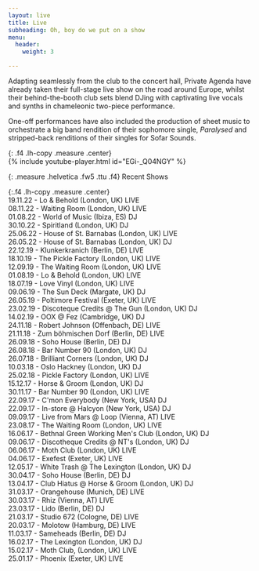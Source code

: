 ```yaml
---
layout: live
title: Live
subheading: Oh, boy do we put on a show
menu:
  header:
    weight: 3

---
```

Adapting seamlessly from the club to the concert hall, Private Agenda have already taken their full-stage live show on the road around Europe, whilst their behind-the-booth club sets blend DJing with captivating live vocals and synths in chameleonic two-piece performance.

One-off performances have also included the production of sheet music to orchestrate a big band rendition of their sophomore single, _Paralysed_ and stripped-back renditions of their singles for Sofar Sounds.

{: .f4 .lh-copy .measure .center}  
{% include youtube-player.html id="EGi-_Q04NGY" %}

{: .measure .helvetica .fw5 .ttu .f4}
Recent Shows

{:.f4 .lh-copy .measure .center}  
19\.11.22 - Lo & Behold (London, UK) LIVE  
08\.11.22 - Waiting Room (London, UK) LIVE  
01\.08.22 - World of Music  (Ibiza, ES) DJ  
30\.10.22 - Spiritland (London, UK) DJ  
25\.06.22 - House of St. Barnabas (London, UK) LIVE  
26\.05.22 - House of St. Barnabas (London, UK) DJ  
22\.12.19 - Klunkerkranich (Berlin, DE) LIVE  
18\.10.19 - The Pickle Factory (London, UK) LIVE  
12\.09.19 - The Waiting Room (London, UK) LIVE  
01\.08.19 - Lo & Behold (London, UK) LIVE  
18\.07.19 - Love Vinyl (London, UK) LIVE  
09\.06.19 - The Sun Deck (Margate, UK) DJ  
26\.05.19 - Poltimore Festival (Exeter, UK) LIVE  
23\.02.19 - Discoteque Credits @ The Gun (London, UK) DJ  
14\.02.19 - OOX @ Fez (Cambridge, UK) DJ  
24\.11.18 - Robert Johnson (Offenbach, DE) LIVE  
21\.11.18 - Zum böhmischen Dorf (Berlin, DE) LIVE  
26\.09.18 - Soho House (Berlin, DE) DJ  
26\.08.18 - Bar Number 90 (London, UK) DJ  
26\.07.18 - Brilliant Corners (London, UK) DJ  
10\.03.18 - Oslo Hackney (London, UK) DJ  
25\.02.18 - Pickle Factory (London, UK) LIVE  
15\.12.17 - Horse & Groom (London, UK) DJ  
30\.11.17 - Bar Number 90 (London, UK) LIVE  
22\.09.17 - C'mon Everybody (New York, USA) DJ  
22\.09.17 - In-store @ Halcyon (New York, USA) DJ  
09\.09.17 - Live from Mars @ Loop (Vienna, AT) LIVE  
23\.08.17 - The Waiting Room (London, UK) LIVE  
16\.06.17 - Bethnal Green Working Men's Club (London, UK) DJ  
09\.06.17 - Discotheque Credits @ NT's (London, UK) DJ  
06\.06.17 - Moth Club (London, UK) LIVE  
04\.06.17 - Exefest (Exeter, UK) LIVE  
12\.05.17 - White Trash @ The Lexington (London, UK) DJ  
30\.04.17 - Soho House (Berlin, DE) DJ  
13\.04.17 - Club Hiatus @ Horse & Groom (London, UK) DJ  
31\.03.17 - Orangehouse (Munich, DE) LIVE  
30\.03.17 - Rhiz (Vienna, AT) LIVE  
23\.03.17 - Lido (Berlin, DE) DJ  
21\.03.17 - Studio 672 (Cologne, DE) LIVE  
20\.03.17 - Molotow (Hamburg, DE) LIVE  
11\.03.17 - Sameheads (Berlin, DE) DJ  
16\.02.17 - The Lexington (London, UK) DJ  
15\.02.17 - Moth Club, (London, UK) LIVE  
25\.01.17 - Phoenix (Exeter, UK) LIVE